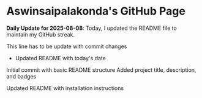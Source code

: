 # Aswinsaipalakonda's GitHub Page

**Daily Update for 2025-08-08**: Today, I updated the README file to maintain my GitHub streak.

This line has to be update with commit changes
 - Updated README with today's date

Initial commit with basic README structure
Added project title, description, and badges

Updated README with installation instructions

